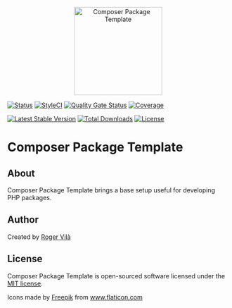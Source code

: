 <p align="center"><img width="200" src="https://i.ibb.co/ZgBB9Zy/box.png" alt="Composer Package Template" /></p>

[![Status](https://github.com/rogervila/composer-package-template/workflows/test/badge.svg)](https://github.com/rogervila/composer-package-template/actions)
[![StyleCI](https://github.styleci.io/repos/211657121/shield?branch=main)](https://github.styleci.io/repos/211657121)
[![Quality Gate Status](https://sonarcloud.io/api/project_badges/measure?project=rogervila_composer-package-template&metric=alert_status)](https://sonarcloud.io/dashboard?id=rogervila_composer-package-template)
[![Coverage](https://sonarcloud.io/api/project_badges/measure?project=rogervila_composer-package-template&metric=coverage)](https://sonarcloud.io/dashboard?id=rogervila_composer-package-template)

[![Latest Stable Version](https://poser.pugx.org/rogervila/composer-package-template/v/stable)](https://packagist.org/packages/rogervila/composer-package-template)
[![Total Downloads](https://poser.pugx.org/rogervila/composer-package-template/downloads)](https://packagist.org/packages/rogervila/composer-package-template)
[![License](https://poser.pugx.org/rogervila/composer-package-template/license)](https://packagist.org/packages/rogervila/composer-package-template)

# Composer Package Template

## About

Composer Package Template brings a base setup useful for developing PHP packages.

## Author

Created by [Roger Vilà](https://rogervila.es)

## License

Composer Package Template is open-sourced software licensed under the [MIT license](https://opensource.org/licenses/MIT).

Icons made by <a href="https://www.flaticon.com/authors/freepik" title="Freepik">Freepik</a> from <a href="https://www.flaticon.com/" title="Flaticon">www.flaticon.com</a>
